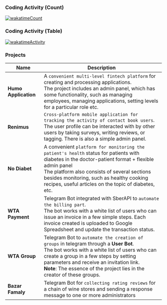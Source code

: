 ### Coding Activity (Count)

[![wakatimeCount](https://wakatime.com/badge/user/ec493241-c2a0-40a9-8ff1-637bdb54b2f1.svg)](https://wakatime.com/@ec493241-c2a0-40a9-8ff1-637bdb54b2f1)

### Coding Activity (Table)

[![wakatimeActivity](https://wakatime.com/share/@waffle_frame/c214eb7e-24e8-4503-9b32-be1e34ca645d.svg)](https://wakatime.com/@ec493241-c2a0-40a9-8ff1-637bdb54b2f1)

### Projects

| Name         | Description                                                                                                                                                                                                                                                                                              |
| ------------ | -------------------------------------------------------------------------------------------------------------------------------------------------------------------------------------------------------------------------------------------------------------------------------------------------------- |
| **Humo Application**     | A `convenient multi-level fintech platform` for creating and processing applications. </br> The project includes an admin panel, which has some functionality, such as managing employees, managing applications, setting levels for a particular role etc.                                                                                                                                                                                                                                  |
| **Renimus**      | `Сross-platform mobile application for tracking the activity of contact book users`.</br>The user profile can be interacted with by other users by taking surveys, writing reviews, or tagging. There is also a simple admin panel.                                                                                                                                                                                   |
| **No Diabet**    | A convenient `platform for monitoring the patient's health` status for patients with diabetes in the doctor-patient format + flexible admin panel </br> The platform also consists of several sections besides monitoring, such as healthy cooking recipes, useful articles on the topic of diabetes, etc. |
| **WTA Payment**  | Telegram Bot integrated with SberAPI to `automate the billing part`.</br>The bot works with a white list of users who can issue an invoice in a few simple steps. Each invoice created is uploaded to Google Spreadsheet and update the transaction status.                                                                                                                                                                                                   |
| **WTA Group**    | Telegram Bot to `automate the creation of groups` in telegram through a **User Bot**.</br>The bot works with a white list of users who can create a group in a few steps by setting parameters and receive an invitation link.</br>**Note**: The essence of the project lies in the creator of these groups.                                                                                                                                                                                              |
| **Bazar Famaly** | Telegram Bot for `collecting rating reviews` for a chain of wine stores and sending a response message to one or more administrators                                                                                                                                                                        |
